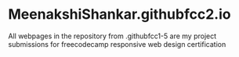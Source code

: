 # MeenakshiShankar.githubfcc2.io

   All webpages in the repository from .githubfcc1-5 are my project submissions
   for freecodecamp responsive web design certification

